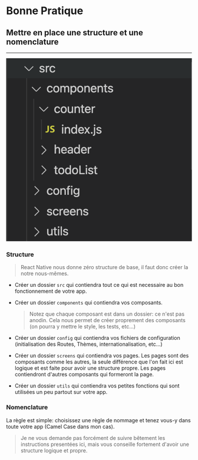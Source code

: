 # Bonne Pratique

## Mettre en place une structure et une  nomenclature
---
![Nomenclature](./assets/nomenclature.png)

### Structure

>React Native nous donne zéro structure de base, il faut donc créer la notre nous-mêmes.

* Créer un dossier ```src``` qui contiendra tout ce qui est necessaire au bon fonctionnement de votre app.

* Créer un dossier ```components``` qui contiendra vos composants.
    > Notez que chaque composant est dans un dossier: ce n'est pas anodin. Cela nous permet de créer proprement des composants (on pourra y mettre le style, les tests, etc...) 

* Créer un dossier ```config``` qui contiendra vos fichiers de configuration (initialisation des Routes, Thèmes, internationalisation, etc...)

* Créer un dossier ```screens``` qui contiendra vos pages. Les pages sont des composants comme les autres, la seule différence que l'on fait ici est logique et est faite pour avoir une structure propre. Les pages contiendront d'autres composants qui formeront la page.

* Créer un dossier ```utils``` qui contiendra vos petites fonctions qui sont utilisées un peu partout sur votre app.

### Nomenclature

La règle est simple: choisissez une règle de nommage et tenez vous-y dans toute votre app (Camel Case dans mon cas).


> Je ne vous demande pas forcément de suivre bêtement les instructions presentées ici, mais vous conseille fortement d'avoir une structure logique et propre.
